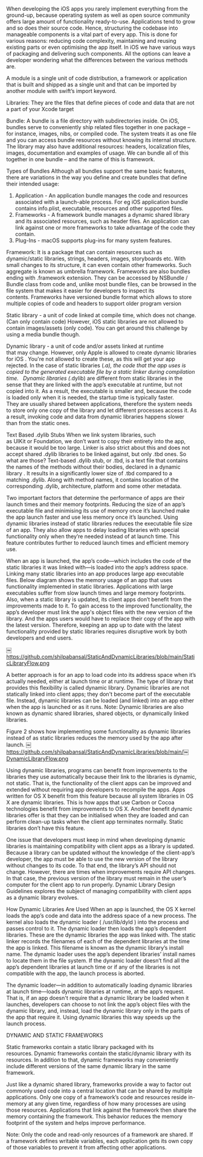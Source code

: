 When developing the iOS apps you rarely implement everything from the ground-up, because operating system as well as open source community offers large amount of functionality ready-to-use. Applications tend to grow and so does their source code. Hence, structuring the codebase into manageable components is a vital part of every app. This is done for various reasons: reducing code complexity, maintaining and reusing existing parts or even optimising the app itself. In iOS we have various ways of packaging and delivering such components. All the options can leave a developer wondering what the differences between the various methods are.

A module is a single unit of code distribution, a framework or application that is built and shipped as a single unit and that can be imported by another module with swift’s import keyword.

Libraries:
They are the files that define pieces of code and data that are not a part of your Xcode target

Bundle: 
A bundle is a file directory with subdirectories inside. On iOS, bundles serve to conveniently ship related files together in one package – for instance, images, nibs, or compiled code. The system treats it as one file and you can access bundle resources without knowing its internal structure.
The library may also have additional resources: headers, localization files, images, documentation and examples of usage. We can bundle all of this together in one bundle – and the name of this is framework.

Types of Bundles
Although all bundles support the same basic features, there are variations in the way you define and create bundles that define their intended usage:
1. Application - An application bundle manages the code and resources associated with a launch-able process. 
 For eg iOS application bundle contains info.plist, executable, resources and other supported files. 
2. Frameworks - A framework bundle manages a dynamic shared library and its associated resources, such as header files. An application can link against one or more frameworks to take advantage of the code they contain.
3. Plug-Ins - macOS supports plug-ins for many system features.


Framework:
It is a package that can contain resources such as dynamic/static libraries, strings, headers, images, storyboards etc. With small changes to its structure, it can even contain other frameworks. Such aggregate is known as umbrella framework.
Frameworks are also bundles ending with .framework extension. They can be accessed by NSBundle / Bundle class from code and, unlike most bundle files, can be browsed in the file system that makes it easier for developers to inspect its contents. Frameworks have versioned bundle format which allows to store multiple copies of code and headers to support older program version


Static library - a unit of code linked at compile time, which does not change. (Can only contain code)
However, iOS static libraries are not allowed to contain images/assets (only code). You can get around this challenge by using a media bundle though.

Dynamic library - a unit of code and/or assets linked at runtime that may change.
However, only Apple is allowed to create dynamic libraries for iOS . You're not allowed to create these, as this will get your app rejected.
In the case of static libraries (*.a), the code that the app uses is copied to the generated executable file by a static linker during compilation time.  
Dynamic libraries (*.dylib) are different from static libraries in the sense that they are linked with the app’s executable at runtime, but not copied into it. As a result, the executable is smaller and, because the code is loaded only when it is needed, the startup time is typically faster. They are usually shared between applications, therefore the system needs to store only one copy of the library and let different processes access it. As a result, invoking code and data from dynamic libraries happens slower than from the static ones.

Text Based .dylib Stubs
When we link system libraries, such as UIKit or Foundation, we don’t want to copy their entirety into the app, because it would be too large. Linker is also strict about this and does not accept shared .dylib libraries to be linked against, but only .tbd ones. So what are those?
Text-based .dylib stub, or .tbd, is a text file that contains the names of the methods without their bodies, declared in a dynamic library . It results in a significantly lower size of .tbd compared to a matching .dylib. Along with method names, it contains location of the corresponding .dylib, architecture, platform and some other metadata. 


Two important factors that determine the performance of apps are their launch times and their memory footprints. Reducing the size of an app’s executable file and minimising its use of memory once it’s launched make the app launch faster and use less memory once it’s launched. Using dynamic libraries instead of static libraries reduces the executable file size of an app. They also allow apps to delay loading libraries with special functionality only when they’re needed instead of at launch time. This feature contributes further to reduced launch times and efficient memory use.


When an app is launched, the app’s code—which includes the code of the static libraries it was linked with—is loaded into the app’s address space. Linking many static libraries into an app produces large app executable files. Below diagram shows the memory usage of an app that uses functionality implemented in static libraries. Applications with large executables suffer from slow launch times and large memory footprints. Also, when a static library is updated, its client apps don’t benefit from the improvements made to it. To gain access to the improved functionality, the app’s developer must link the app's object files with the new version of the library. And the apps users would have to replace their copy of the app with the latest version. Therefore, keeping an app up to date with the latest functionality provided by static libraries requires disruptive work by both developers and end users.

￼https://github.com/shilpabansal/StaticAndDynamicLibraries/blob/main/StaticLibraryFlow.png

A better approach is for an app to load code into its address space when it’s actually needed, either at launch time or at runtime. The type of library that provides this flexibility is called dynamic library. Dynamic libraries are not statically linked into client apps; they don't become part of the executable file. Instead, dynamic libraries can be loaded (and linked) into an app either when the app is launched or as it runs.
Note: Dynamic libraries are also known as dynamic shared libraries, shared objects, or dynamically linked libraries.

Figure 2 shows how implementing some functionality as dynamic libraries instead of as static libraries reduces the memory used by the app after launch.
￼https://github.com/shilpabansal/StaticAndDynamicLibraries/blob/main/￼DynamicLibraryFlow.png

Using dynamic libraries, programs can benefit from improvements to the libraries they use automatically because their link to the libraries is dynamic, not static. That is, the functionality of the client apps can be improved and extended without requiring app developers to recompile the apps. Apps written for OS X benefit from this feature because all system libraries in OS X are dynamic libraries. This is how apps that use Carbon or Cocoa technologies benefit from improvements to OS X.
Another benefit dynamic libraries offer is that they can be initialised when they are loaded and can perform clean-up tasks when the client app terminates normally. Static libraries don’t have this feature. 

One issue that developers must keep in mind when developing dynamic libraries is maintaining compatibility with client apps as a library is updated. Because a library can be updated without the knowledge of the client-app’s developer, the app must be able to use the new version of the library without changes to its code. To that end, the library’s API should not change. However, there are times when improvements require API changes. In that case, the previous version of the library must remain in the user’s computer for the client app to run properly. Dynamic Library Design Guidelines explores the subject of managing compatibility with client apps as a dynamic library evolves.

How Dynamic Libraries Are Used
When an app is launched, the OS X kernel loads the app’s code and data into the address space of a new process. The kernel also loads the dynamic loader ( /usr/lib/dyld ) into the process and passes control to it. The dynamic loader then loads the app’s dependent libraries. These are the dynamic libraries the app was linked with. The static linker records the filenames of each of the dependent libraries at the time the app is linked. This filename is known as the dynamic library’s install name. The dynamic loader uses the app’s dependent libraries’ install names to locate them in the file system. If the dynamic loader doesn’t find all the app’s dependent libraries at launch time or if any of the libraries is not compatible with the app, the launch process is aborted.

The dynamic loader—in addition to automatically loading dynamic libraries at launch time—loads dynamic libraries at runtime, at the app’s request. That is, if an app doesn't require that a dynamic library be loaded when it launches, developers can choose to not link the app’s object files with the dynamic library, and, instead, load the dynamic library only in the parts of the app that require it. Using dynamic libraries this way speeds up the launch process.





DYNAMIC AND STATIC FRAMEWORKS

Static frameworks contain a static library packaged with its resources. Dynamic frameworks contain the static/dynamic library with its resources. In addition to that, dynamic frameworks may conveniently include different versions of the same dynamic library in the same framework.

Just like a dynamic shared library, frameworks provide a way to factor out commonly used code into a central location that can be shared by multiple applications. Only one copy of a framework’s code and resources reside in-memory at any given time, regardless of how many processes are using those resources. Applications that link against the framework then share the memory containing the framework. This behavior reduces the memory footprint of the system and helps improve performance.

Note: Only the code and read-only resources of a framework are shared. If a framework defines writable variables, each application gets its own copy of those variables to prevent it from affecting other applications.



